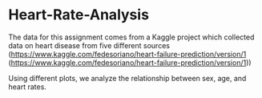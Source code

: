 # Heart-Rate-Analysis

The data for this assignment comes from a Kaggle project which collected data on heart disease from five
different sources (https://www.kaggle.com/fedesoriano/heart-failure-prediction/version/1
(https://www.kaggle.com/fedesoriano/heart-failure-prediction/version/1))

Using different plots, we analyze the relationship between sex, age, and heart rates.
